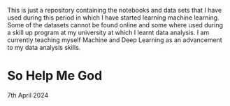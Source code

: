 This is just a repository containing the notebooks and data sets that I have used during this period in which I have started learning machine learning.
Some of the datasets cannot be found online and some where used during a skill up program at my university at which I learnt data analysis.
I am currently teaching myself Machine and Deep Learning as an advancement to my data analysis skills.

# So Help Me God
7th April 2024
